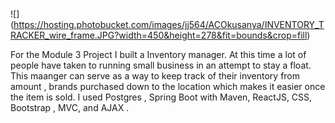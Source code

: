# 
![] (https://hosting.photobucket.com/images/jj564/ACOkusanya/INVENTORY_TRACKER_wire_frame.JPG?width=450&height=278&fit=bounds&crop=fill)

For the Module 3 Project I built a Inventory manager.  At this time a lot of people have taken to running small business in an attempt to stay a float.  This maanger can serve as a way to keep track of their inventory from amount , brands purchased down to the location which makes it easier once the item is sold.
I used Postgres , Spring Boot with Maven, ReactJS, CSS, Bootstrap , MVC, and AJAX .
